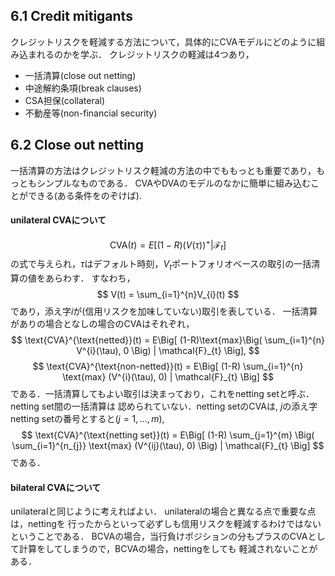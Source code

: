 ## 6.1 Credit mitigants
クレジットリスクを軽減する方法について，具体的にCVAモデルにどのように組み込まれるのかを学ぶ．
クレジットリスクの軽減は4つあり，
- 一括清算(close out netting)
- 中途解約条項(break clauses)
- CSA担保(collateral)
- 不動産等(non-financial security)

## 6.2 Close out netting
一括清算の方法はクレジットリスク軽減の方法の中でももっとも重要であり，もっともシンプルなものである．
CVAやDVAのモデルのなかに簡単に組み込むことができる(ある条件をのぞけば).
#### unilateral CVAについて
$$
\text{CVA}(t) = E\left[ (1-R)(V(\tau))^{+} | \mathcal{F}_{t}\right]
$$
の式で与えられ，$\tau$はデフォルト時刻，$V_t$ポートフォリオベースの取引の一括清算の値をあらわす．
すなわち，
$$
V(t) = \sum_{i=1}^{n}V_{i}(t)
$$
であり，添え字$i$が(信用リスクを加味していない)取引を表している．
一括清算がありの場合となしの場合のCVAはそれぞれ，
$$
\text{CVA}^{\text{netted}}(t) = E\Big[ (1-R)\text{max}\Big( \sum_{i=1}^{n} V^{i}(\tau), 0 \Big) |
\mathcal{F}_{t} \Big],
$$
$$
\text{CVA}^{\text{non-netted}}(t) = E\Big[ (1-R) \sum_{i=1}^{n} \text{max} (V^{i}(\tau), 0) |
\mathcal{F}_{t} \Big]
$$
である．一括清算してもよい取引は決まっており，これをnetting setと呼ぶ．netting set間の一括清算は
認められていない．netting setのCVAは, $j$の添え字netting setの番号とすると($j=1,...,m$),
$$
\text{CVA}^{\text{netting set}}(t) = E\Big[ (1-R) \sum_{j=1}^{m} \Big( \sum_{i=1}^{n_{j}} \text{max} (V^{ij}(\tau), 0)
\Big) | \mathcal{F}_{t} \Big]
$$
である．
#### bilateral CVAについて
unilateralと同じように考えればよい．
unilateralの場合と異なる点で重要な点は，nettingを
行ったからといって必ずしも信用リスクを軽減するわけではないということである．
BCVAの場合，当行負けポジションの分もプラスのCVAとして計算をしてしまうので，BCVAの場合，nettingをしても
軽減されないことがある．
